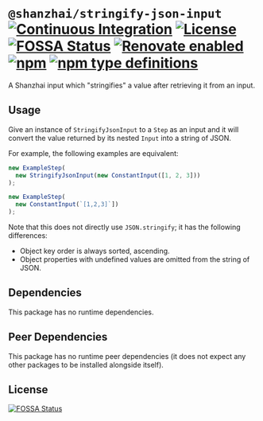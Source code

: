 # `@shanzhai/stringify-json-input` [![Continuous Integration](https://github.com/jameswilddev/shanzhai/workflows/Continuous%20Integration/badge.svg)](https://github.com/jameswilddev/shanzhai/actions) [![License](https://img.shields.io/github/license/jameswilddev/shanzhai.svg)](https://github.com/jameswilddev/shanzhai/blob/master/license) [![FOSSA Status](https://app.fossa.io/api/projects/git%2Bgithub.com%2Fjameswilddev%2Fshanzhai.svg?type=shield)](https://app.fossa.io/projects/git%2Bgithub.com%2Fjameswilddev%2Fshanzhai?ref=badge_shield) [![Renovate enabled](https://img.shields.io/badge/renovate-enabled-brightgreen.svg)](https://renovatebot.com/) [![npm](https://img.shields.io/npm/v/@shanzhai/stringify-json-input.svg)](https://www.npmjs.com/package/@shanzhai/stringify-json-input) [![npm type definitions](https://img.shields.io/npm/types/@shanzhai/stringify-json-input.svg)](https://www.npmjs.com/package/@shanzhai/stringify-json-input)

A Shanzhai input which "stringifies" a value after retrieving it from an input.

## Usage

Give an instance of `StringifyJsonInput` to a `Step` as an input and it will
convert the value returned by its nested `Input` into a string of JSON.

For example, the following examples are equivalent:

```typescript
new ExampleStep(
  new StringifyJsonInput(new ConstantInput([1, 2, 3]))
);
```

```typescript
new ExampleStep(
  new ConstantInput(`[1,2,3]`])
);
```

Note that this does not directly use `JSON.stringify`; it has the following
differences:

- Object key order is always sorted, ascending.
- Object properties with undefined values are omitted from the string of JSON.

## Dependencies

This package has no runtime dependencies.

## Peer Dependencies

This package has no runtime peer dependencies (it does not expect any other packages to be installed alongside itself).

## License

[![FOSSA Status](https://app.fossa.io/api/projects/git%2Bgithub.com%2Fjameswilddev%2Fshanzhai.svg?type=large)](https://app.fossa.io/projects/git%2Bgithub.com%2Fjameswilddev%2Fshanzhai?ref=badge_large)
